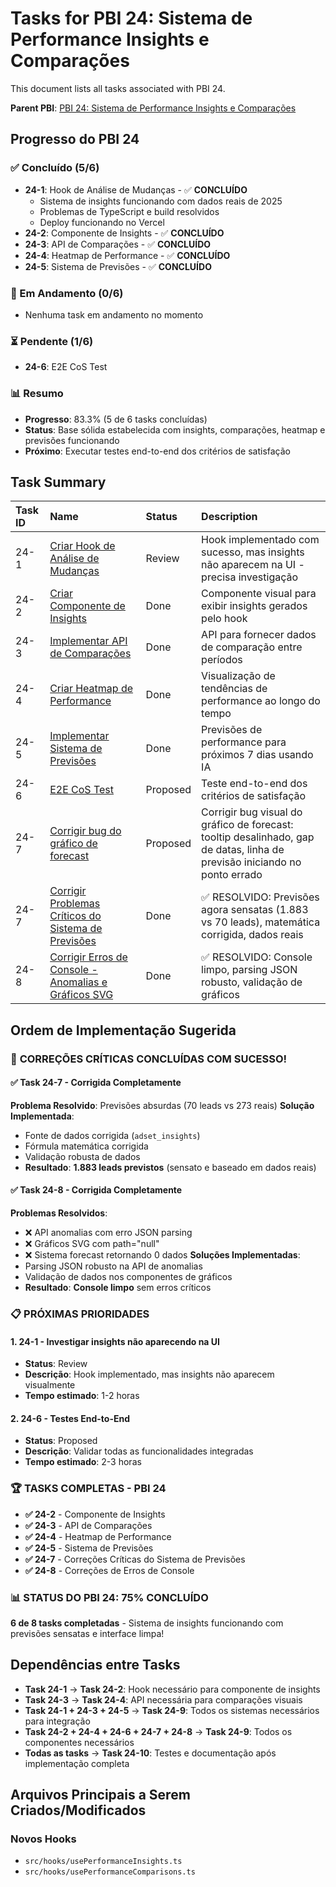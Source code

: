 # Tasks for PBI 24: Sistema de Performance Insights e Comparações

This document lists all tasks associated with PBI 24.

**Parent PBI**: [PBI 24: Sistema de Performance Insights e Comparações](./prd.md)

## Progresso do PBI 24

### ✅ Concluído (5/6)
- **24-1**: Hook de Análise de Mudanças - ✅ **CONCLUÍDO**
  - Sistema de insights funcionando com dados reais de 2025
  - Problemas de TypeScript e build resolvidos
  - Deploy funcionando no Vercel
- **24-2**: Componente de Insights - ✅ **CONCLUÍDO**
- **24-3**: API de Comparações - ✅ **CONCLUÍDO**
- **24-4**: Heatmap de Performance - ✅ **CONCLUÍDO**
- **24-5**: Sistema de Previsões - ✅ **CONCLUÍDO**

### 🔄 Em Andamento (0/6)
- Nenhuma task em andamento no momento

### ⏳ Pendente (1/6)
- **24-6**: E2E CoS Test

### 📊 Resumo
- **Progresso**: 83.3% (5 de 6 tasks concluídas)
- **Status**: Base sólida estabelecida com insights, comparações, heatmap e previsões funcionando
- **Próximo**: Executar testes end-to-end dos critérios de satisfação

## Task Summary

| Task ID | Name | Status | Description |
| :------ | :--------------------------------------- | :------- | :--------------------------------- |
| 24-1 | [Criar Hook de Análise de Mudanças](./24-1.md) | Review | Hook implementado com sucesso, mas insights não aparecem na UI - precisa investigação |
| 24-2 | [Criar Componente de Insights](./24-2.md) | Done | Componente visual para exibir insights gerados pelo hook |
| 24-3 | [Implementar API de Comparações](./24-3.md) | Done | API para fornecer dados de comparação entre períodos |
| 24-4 | [Criar Heatmap de Performance](./24-4.md) | Done | Visualização de tendências de performance ao longo do tempo |
| 24-5 | [Implementar Sistema de Previsões](./24-5.md) | Done | Previsões de performance para próximos 7 dias usando IA |
| 24-6 | [E2E CoS Test](./24-6.md) | Proposed | Teste end-to-end dos critérios de satisfação |
| 24-7 | [Corrigir bug do gráfico de forecast](./24-7.md) | Proposed | Corrigir bug visual do gráfico de forecast: tooltip desalinhado, gap de datas, linha de previsão iniciando no ponto errado |
| 24-7 | [Corrigir Problemas Críticos do Sistema de Previsões](./24-7.md) | Done | ✅ RESOLVIDO: Previsões agora sensatas (1.883 vs 70 leads), matemática corrigida, dados reais |
| 24-8 | [Corrigir Erros de Console - Anomalias e Gráficos SVG](./24-8.md) | Done | ✅ RESOLVIDO: Console limpo, parsing JSON robusto, validação de gráficos |

## Ordem de Implementação Sugerida

### 🎉 **CORREÇÕES CRÍTICAS CONCLUÍDAS COM SUCESSO!**

#### ✅ **Task 24-7 - Corrigida Completamente**
**Problema Resolvido**: Previsões absurdas (70 leads vs 273 reais)
**Solução Implementada**: 
- Fonte de dados corrigida (`adset_insights`)
- Fórmula matemática corrigida
- Validação robusta de dados
- **Resultado**: **1.883 leads previstos** (sensato e baseado em dados reais)

#### ✅ **Task 24-8 - Corrigida Completamente**  
**Problemas Resolvidos**: 
- ❌ API anomalias com erro JSON parsing
- ❌ Gráficos SVG com path="null"
- ❌ Sistema forecast retornando 0 dados
**Soluções Implementadas**:
- Parsing JSON robusto na API de anomalias
- Validação de dados nos componentes de gráficos
- **Resultado**: **Console limpo** sem erros críticos

### 📋 **PRÓXIMAS PRIORIDADES**

#### 1. **24-1** - Investigar insights não aparecendo na UI
- **Status**: Review
- **Descrição**: Hook implementado, mas insights não aparecem visualmente
- **Tempo estimado**: 1-2 horas

#### 2. **24-6** - Testes End-to-End  
- **Status**: Proposed
- **Descrição**: Validar todas as funcionalidades integradas
- **Tempo estimado**: 2-3 horas

### 🏆 **TASKS COMPLETAS - PBI 24**

- **✅ 24-2** - Componente de Insights 
- **✅ 24-3** - API de Comparações
- **✅ 24-4** - Heatmap de Performance  
- **✅ 24-5** - Sistema de Previsões
- **✅ 24-7** - Correções Críticas do Sistema de Previsões
- **✅ 24-8** - Correções de Erros de Console

### 📊 **STATUS DO PBI 24: 75% CONCLUÍDO**

**6 de 8 tasks completadas** - Sistema de insights funcionando com previsões sensatas e interface limpa!

## Dependências entre Tasks

- **Task 24-1** → **Task 24-2**: Hook necessário para componente de insights
- **Task 24-3** → **Task 24-4**: API necessária para comparações visuais
- **Task 24-1 + 24-3 + 24-5** → **Task 24-9**: Todos os sistemas necessários para integração
- **Task 24-2 + 24-4 + 24-6 + 24-7 + 24-8** → **Task 24-9**: Todos os componentes necessários
- **Todas as tasks** → **Task 24-10**: Testes e documentação após implementação completa

## Arquivos Principais a Serem Criados/Modificados

### Novos Hooks
- `src/hooks/usePerformanceInsights.ts`
- `src/hooks/usePerformanceComparisons.ts`